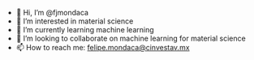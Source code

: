 - 👋 Hi, I’m @fjmondaca
- 👀 I’m interested in material science
- 🌱 I’m currently learning machine learning
- 💞️ I’m looking to collaborate on machine learning for material science
- 📫 How to reach me: felipe.mondaca@cinvestav.mx

<!---
fjmondaca/fjmondaca is a ✨ special ✨ repository because its `README.md` (this file) appears on your GitHub profile.
You can click the Preview link to take a look at your changes.
--->
